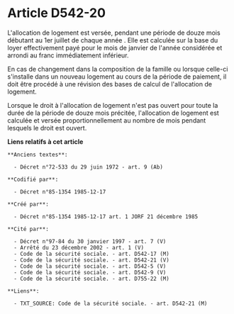 # Article D542-20

L'allocation de logement est versée, pendant une période de douze mois débutant au 1er juillet de chaque année    . Elle est
calculée sur la base du loyer effectivement payé pour le mois de janvier de l'année considérée et arrondi au franc
immédiatement inférieur. 

En cas de changement dans la composition de la famille ou lorsque celle-ci s'installe dans un nouveau logement au cours de la
période de paiement, il doit être procédé à une révision des bases de calcul de l'allocation de logement. 

Lorsque le droit à l'allocation de logement n'est pas ouvert pour toute la durée de la période de douze mois précitée,
l'allocation de logement est calculée et versée proportionnellement au nombre de mois pendant lesquels le droit est ouvert.

**Liens relatifs à cet article**

	**Anciens textes**:

	  - Décret n°72-533 du 29 juin 1972 - art. 9 (Ab)

	**Codifié par**:

	  - Décret n°85-1354 1985-12-17

	**Créé par**:

	  - Décret n°85-1354 1985-12-17 art. 1 JORF 21 décembre 1985

	**Cité par**:

	  - Décret n°97-84 du 30 janvier 1997 - art. 7 (V)
	  - Arrêté du 23 décembre 2002 - art. 1 (V)
	  - Code de la sécurité sociale. - art. D542-17 (M)
	  - Code de la sécurité sociale. - art. D542-21 (V)
	  - Code de la sécurité sociale. - art. D542-5 (V)
	  - Code de la sécurité sociale. - art. D542-9 (V)
	  - Code de la sécurité sociale. - art. D755-22 (M)

	**Liens**:

	  - TXT_SOURCE: Code de la sécurité sociale. - art. D542-21 (M)
